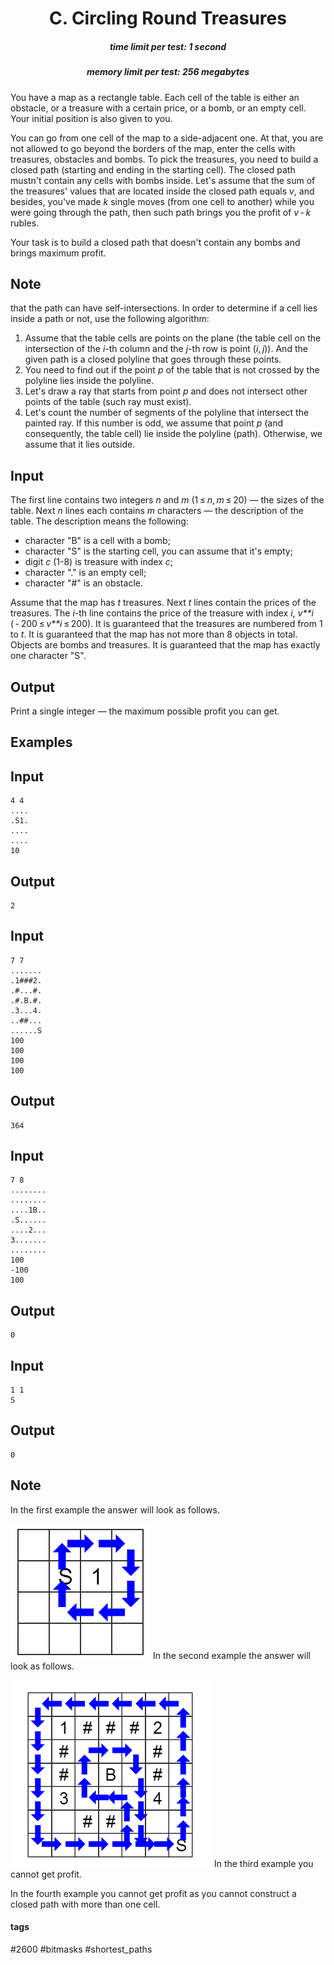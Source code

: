 <h1 style='text-align: center;'> C. Circling Round Treasures</h1>

<h5 style='text-align: center;'>time limit per test: 1 second</h5>
<h5 style='text-align: center;'>memory limit per test: 256 megabytes</h5>

You have a map as a rectangle table. Each cell of the table is either an obstacle, or a treasure with a certain price, or a bomb, or an empty cell. Your initial position is also given to you.

You can go from one cell of the map to a side-adjacent one. At that, you are not allowed to go beyond the borders of the map, enter the cells with treasures, obstacles and bombs. To pick the treasures, you need to build a closed path (starting and ending in the starting cell). The closed path mustn't contain any cells with bombs inside. Let's assume that the sum of the treasures' values that are located inside the closed path equals *v*, and besides, you've made *k* single moves (from one cell to another) while you were going through the path, then such path brings you the profit of *v* - *k* rubles.

Your task is to build a closed path that doesn't contain any bombs and brings maximum profit.

## Note

 that the path can have self-intersections. In order to determine if a cell lies inside a path or not, use the following algorithm:

1. Assume that the table cells are points on the plane (the table cell on the intersection of the *i*-th column and the *j*-th row is point (*i*, *j*)). And the given path is a closed polyline that goes through these points.
2. You need to find out if the point *p* of the table that is not crossed by the polyline lies inside the polyline.
3. Let's draw a ray that starts from point *p* and does not intersect other points of the table (such ray must exist).
4. Let's count the number of segments of the polyline that intersect the painted ray. If this number is odd, we assume that point *p* (and consequently, the table cell) lie inside the polyline (path). Otherwise, we assume that it lies outside.
## Input

The first line contains two integers *n* and *m* (1 ≤ *n*, *m* ≤ 20) — the sizes of the table. Next *n* lines each contains *m* characters — the description of the table. The description means the following:

* character "B" is a cell with a bomb;
* character "S" is the starting cell, you can assume that it's empty;
* digit *c* (1-8) is treasure with index *c*;
* character "." is an empty cell;
* character "#" is an obstacle.

Assume that the map has *t* treasures. Next *t* lines contain the prices of the treasures. The *i*-th line contains the price of the treasure with index *i*, *v**i* ( - 200 ≤ *v**i* ≤ 200). It is guaranteed that the treasures are numbered from 1 to *t*. It is guaranteed that the map has not more than 8 objects in total. Objects are bombs and treasures. It is guaranteed that the map has exactly one character "S".

## Output

Print a single integer — the maximum possible profit you can get.

## Examples

## Input


```
4 4  
....  
.S1.  
....  
....  
10  

```
## Output


```
2  

```
## Input


```
7 7  
.......  
.1###2.  
.#...#.  
.#.B.#.  
.3...4.  
..##...  
......S  
100  
100  
100  
100  

```
## Output


```
364  

```
## Input


```
7 8  
........  
........  
....1B..  
.S......  
....2...  
3.......  
........  
100  
-100  
100  

```
## Output


```
0  

```
## Input


```
1 1  
S  

```
## Output


```
0  

```
## Note

In the first example the answer will look as follows.

 ![](images/1d01228c5eaf409a5b40efb47ed7fe85e603c37f.png) In the second example the answer will look as follows.

 ![](images/2d9078c2df3dc2d226cd2c2d4654b8b79f4360bc.png) In the third example you cannot get profit.

In the fourth example you cannot get profit as you cannot construct a closed path with more than one cell.



#### tags 

#2600 #bitmasks #shortest_paths 